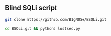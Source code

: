 ## Blind SQLi script

```sh
git clone https://github.com/B1gN0Se/BSQLi.git
```
```sh
cd BSQLi.git && python3 lostsec.py
```
